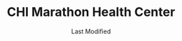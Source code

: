 ---
layout: location-page
date: Last Modified
description: "Local COVID-19 testing is available at CHI Marathon Health Center in Marathon, Florida, USA."
permalink: "locations/florida/marathon/chi-marathon-health-center/"
tags:
  - locations
  - florida
title: CHI Marathon Health Center
uniqueName: chi-marathon-health-center
state: Florida
stateAbbr: FL
hood: "Marathon"
address: "2805 Overseas Highway"
city: "Marathon"
zip: "33050"
zipsNearby: "33036 33037 33040 33041 33045 33001 33050 33051 33052 33042 33043 33070" 
mapUrl: "http://maps.apple.com/?q=CHI+Marathon+Health+Center&address=2805+Overseas+Highway,Marathon,Florida,33050"
locationType: Drive-thru
phone: "305-216-2107"
website: "undefined"
onlineBooking: undefined
closed: undefined
closedUpdate: April 22nd, 2020
notes: "Local residents only. By appointment only. Only for individuals with symptoms."
days: Saturdays
hours: 11AM-12:30PM
ctaMessage: Call 305-216-2107
ctaUrl: "tel:305-216-2107"
---